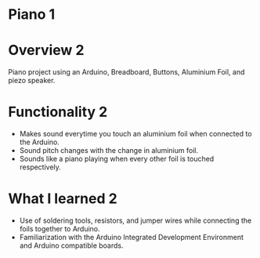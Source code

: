 # Piano 1
# Overview 2
Piano project using an Arduino, Breadboard, Buttons, Aluminium Foil, and piezo speaker.
# Functionality 2
* Makes sound everytime you touch an aluminium foil when connected to the Arduino.
* Sound pitch changes with the change in aluminium foil.
* Sounds like a piano playing when every other foil is touched respectively. 
# What I learned 2
* Use of soldering tools, resistors, and jumper wires while connecting the foils together to Arduino.
* Familiarization with the Arduino Integrated Development Environment and Arduino compatible boards.


